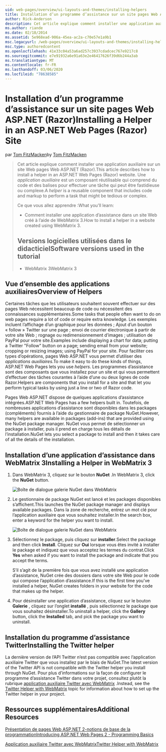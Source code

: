```yaml
---
uid: web-pages/overview/ui-layouts-and-themes/installing-helpers
title: Installation d’un programme d’assistance sur un site pages Web ASP.NET (Razor) | Microsoft Docs
author: Rick-Anderson
description: Cet article explique comment installer une application auxiliaire sur un site Web pages Web ASP.NET (Razor). Une application auxiliaire est un composant réutilisable qui comprend le code et le balisage par...
ms.author: riande
ms.date: 02/18/2014
ms.assetid: 5e968ead-906a-45ea-ac2a-c70e57e1a9b1
msc.legacyurl: /web-pages/overview/ui-layouts-and-themes/installing-helpers
msc.type: authoredcontent
ms.openlocfilehash: 41e33c04a53a6ad257c3937cdadcec767e9217c8
ms.sourcegitcommit: e7e91932a6e91a63e2e46417626f39d6b244a3ab
ms.translationtype: MT
ms.contentlocale: fr-FR
ms.lasthandoff: 03/06/2020
ms.locfileid: "78638585"
---
```

# <a name="installing-a-helper-in-an-aspnet-web-pages-razor-site"></a><span data-ttu-id="5c964-104">Installation d’un programme d’assistance sur un site pages Web ASP.NET (Razor)</span><span class="sxs-lookup"><span data-stu-id="5c964-104">Installing a Helper in an ASP.NET Web Pages (Razor) Site</span></span>

<span data-ttu-id="5c964-105">par [Tom FitzMacken](https://github.com/tfitzmac)</span><span class="sxs-lookup"><span data-stu-id="5c964-105">by [Tom FitzMacken](https://github.com/tfitzmac)</span></span>

> <span data-ttu-id="5c964-106">Cet article explique comment installer une application auxiliaire sur un site Web pages Web ASP.NET (Razor).</span><span class="sxs-lookup"><span data-stu-id="5c964-106">This article describes how to install a helper in an ASP.NET Web Pages (Razor) website.</span></span> <span data-ttu-id="5c964-107">Une *application auxiliaire* est un composant réutilisable qui comprend du code et des balises pour effectuer une tâche qui peut être fastidieuse ou complexe.</span><span class="sxs-lookup"><span data-stu-id="5c964-107">A *helper* is a reusable component that includes code and markup to perform a task that might be tedious or complex.</span></span>
> 
> <span data-ttu-id="5c964-108">Ce que vous allez apprendre :</span><span class="sxs-lookup"><span data-stu-id="5c964-108">What you'll learn:</span></span>
> 
> - <span data-ttu-id="5c964-109">Comment installer une application d’assistance dans un site Web créé à l’aide de WebMatrix 3.</span><span class="sxs-lookup"><span data-stu-id="5c964-109">How to install a helper in a website created using WebMatrix 3.</span></span>
>   
> 
> ## <a name="software-versions-used-in-the-tutorial"></a><span data-ttu-id="5c964-110">Versions logicielles utilisées dans le didacticiel</span><span class="sxs-lookup"><span data-stu-id="5c964-110">Software versions used in the tutorial</span></span>
> 
> 
> - <span data-ttu-id="5c964-111">WebMatrix 3</span><span class="sxs-lookup"><span data-stu-id="5c964-111">WebMatrix 3</span></span>

## <a name="overview-of-helpers"></a><span data-ttu-id="5c964-112">Vue d’ensemble des applications auxiliaires</span><span class="sxs-lookup"><span data-stu-id="5c964-112">Overview of Helpers</span></span>

<span data-ttu-id="5c964-113">Certaines tâches que les utilisateurs souhaitent souvent effectuer sur des pages Web nécessitent beaucoup de code ou nécessitent des connaissances supplémentaires.</span><span class="sxs-lookup"><span data-stu-id="5c964-113">Some tasks that people often want to do on web pages require a lot of code or require extra knowledge.</span></span> <span data-ttu-id="5c964-114">Les exemples incluent l’affichage d’un graphique pour les données ; Ajout d’un bouton « follow » Twitter sur une page ; envoi de courrier électronique à partir de votre site Web ; rognage ou redimensionnement d’images ; utilisation de PayPal pour votre site.</span><span class="sxs-lookup"><span data-stu-id="5c964-114">Examples include displaying a chart for data; putting a Twitter "Follow" button on a page; sending email from your website; cropping or resizing images; using PayPal for your site.</span></span> <span data-ttu-id="5c964-115">Pour faciliter ces types d’opérations, pages Web ASP.NET vous permet d’utiliser des *applications auxiliaires*.</span><span class="sxs-lookup"><span data-stu-id="5c964-115">To make it easy to do these kinds of things, ASP.NET Web Pages lets you use *helpers*.</span></span> <span data-ttu-id="5c964-116">Les programmes d’assistance sont des composants que vous installez pour un site et qui vous permettent d’effectuer des tâches courantes à l’aide d’une ou deux lignes de code Razor.</span><span class="sxs-lookup"><span data-stu-id="5c964-116">Helpers are components that you install for a site and that let you perform typical tasks by using just a line or two of Razor code.</span></span>

<span data-ttu-id="5c964-117">Pages Web ASP.NET dispose de quelques applications d’assistance intégrées.</span><span class="sxs-lookup"><span data-stu-id="5c964-117">ASP.NET Web Pages has a few helpers built in.</span></span> <span data-ttu-id="5c964-118">Toutefois, de nombreuses applications d’assistance sont disponibles dans les packages (compléments) fournis à l’aide du gestionnaire de package NuGet.</span><span class="sxs-lookup"><span data-stu-id="5c964-118">However, many helpers are available in packages (add-ins) that are provided using the NuGet package manager.</span></span> <span data-ttu-id="5c964-119">NuGet vous permet de sélectionner un package à installer, puis il prend en charge tous les détails de l’installation.</span><span class="sxs-lookup"><span data-stu-id="5c964-119">NuGet lets you select a package to install and then it takes care of all the details of the installation.</span></span>

## <a name="installing-a-helper-in-webmatrix-3"></a><span data-ttu-id="5c964-120">Installation d’une application d’assistance dans WebMatrix 3</span><span class="sxs-lookup"><span data-stu-id="5c964-120">Installing a Helper in WebMatrix 3</span></span>

1. <span data-ttu-id="5c964-121">Dans WebMatrix 3, cliquez sur le bouton **NuGet** .</span><span class="sxs-lookup"><span data-stu-id="5c964-121">In WebMatrix 3, click the **NuGet** button.</span></span>

    ![Boîte de dialogue galerie NuGet dans WebMatrix](installing-helpers/_static/image1.png)
2. <span data-ttu-id="5c964-123">Le gestionnaire de package NuGet est lancé et les packages disponibles s’affichent.</span><span class="sxs-lookup"><span data-stu-id="5c964-123">This launches the NuGet package manager and displays available packages.</span></span> <span data-ttu-id="5c964-124">Dans la zone de recherche, entrez un mot clé pour l’application auxiliaire que vous souhaitez installer.</span><span class="sxs-lookup"><span data-stu-id="5c964-124">In the search box, enter a keyword for the helper you want to install.</span></span>

    ![Boîte de dialogue galerie NuGet dans WebMatrix](installing-helpers/_static/image2.png)
3. <span data-ttu-id="5c964-126">Sélectionnez le package, puis cliquez sur **installer**.</span><span class="sxs-lookup"><span data-stu-id="5c964-126">Select the package and then click **Install**.</span></span> <span data-ttu-id="5c964-127">Cliquez sur **Oui** lorsque vous êtes invité à installer le package et indiquez que vous acceptez les termes du contrat.</span><span class="sxs-lookup"><span data-stu-id="5c964-127">Click **Yes** when asked if you want to install the package and indicate that you accept the terms.</span></span>

     <span data-ttu-id="5c964-128">S’il s’agit de la première fois que vous avez installé une application d’assistance, NuGet crée des dossiers dans votre site Web pour le code qui compose l’application d’assistance.</span><span class="sxs-lookup"><span data-stu-id="5c964-128">If this is the first time you've installed a helper, NuGet creates folders in your website for the code that makes up the helper.</span></span>
4. <span data-ttu-id="5c964-129">Pour désinstaller une application d’assistance, cliquez sur le bouton **Galerie** , cliquez sur l’onglet **installé** , puis sélectionnez le package que vous souhaitez désinstaller.</span><span class="sxs-lookup"><span data-stu-id="5c964-129">To uninstall a helper, click the **Gallery** button, click the **Installed** tab, and pick the package you want to uninstall.</span></span>

## <a name="installing-the-twitter-helper"></a><span data-ttu-id="5c964-130">Installation du programme d’assistance Twitter</span><span class="sxs-lookup"><span data-stu-id="5c964-130">Installing the Twitter helper</span></span>

<span data-ttu-id="5c964-131">La dernière version de l’API Twitter n’est pas compatible avec l’application auxiliaire Twitter que vous installez par le biais de NuGet.</span><span class="sxs-lookup"><span data-stu-id="5c964-131">The latest version of the Twitter API is not compatible with the Twitter helper you install through NuGet.</span></span> <span data-ttu-id="5c964-132">Pour plus d’informations sur la façon de configurer le programme d’assistance Twitter dans votre projet, consultez plutôt la rubrique [application auxiliaire Twitter avec WebMatrix](twitter-helper.md) .</span><span class="sxs-lookup"><span data-stu-id="5c964-132">Instead, see the [Twitter Helper with WebMatrix](twitter-helper.md) topic for information about how to set up the Twitter helper in your project.</span></span>

<a id="Additional_Resources"></a>
## <a name="additional-resources"></a><span data-ttu-id="5c964-133">Ressources supplémentaires</span><span class="sxs-lookup"><span data-stu-id="5c964-133">Additional Resources</span></span>

[<span data-ttu-id="5c964-134">Présentation de pages Web ASP.NET 2-notions de base de la programmation</span><span class="sxs-lookup"><span data-stu-id="5c964-134">Introducing ASP.NET Web Pages 2 - Programming Basics</span></span>](../getting-started/introducing-razor-syntax-c.md)

[<span data-ttu-id="5c964-135">Application auxiliaire Twitter avec WebMatrix</span><span class="sxs-lookup"><span data-stu-id="5c964-135">Twitter Helper with WebMatrix</span></span>](twitter-helper.md)
